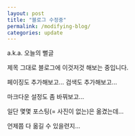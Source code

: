 ```yaml
---
layout: post
title: "블로그 수정중"
permalink: /modifying-blog/
categories: update
---
```

a.k.a. 오늘의 뻘글

제목 그대로 블로그에 이것저것 해보는 중입니다.

페이징도 추가해보고... 검색도 추가해보고...

마크다운 설정도 좀 바꿔보고...


일단 몇몇 포스팅(= 사진이 없는)은 옮겼는데...

언제쯤 다 옮길 수 있을련지...
